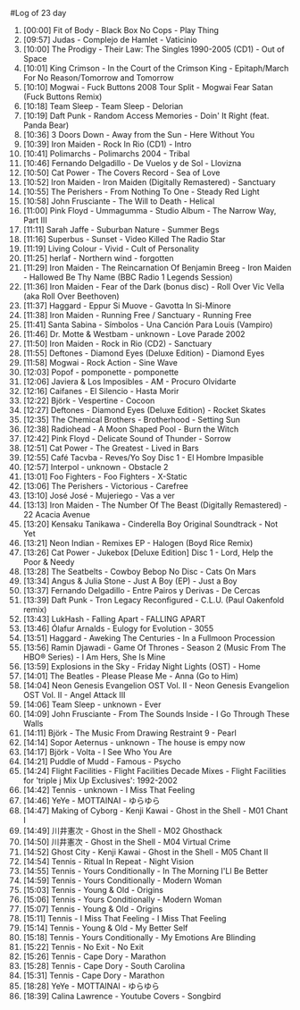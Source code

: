 #Log of 23 day

1. [00:00] Fit of Body - Black Box No Cops - Play Thing
1. [09:57] Judas - Complejo de Hamlet - Vaticinio
1. [10:00] The Prodigy - Their Law: The Singles 1990-2005 (CD1) - Out of Space
1. [10:01] King Crimson - In the Court of the Crimson King - Epitaph/March For No Reason/Tomorrow and Tomorrow
1. [10:10] Mogwai - Fuck Buttons 2008 Tour Split - Mogwai Fear Satan (Fuck Buttons Remix)
1. [10:18] Team Sleep - Team Sleep - Delorian
1. [10:19] Daft Punk - Random Access Memories - Doin' It Right (feat. Panda Bear)
1. [10:36] 3 Doors Down - Away from the Sun - Here Without You
1. [10:39] Iron Maiden - Rock In Rio (CD1) - Intro
1. [10:41] Polimarchs - Polimarchs 2004 - Tribal
1. [10:46] Fernando Delgadillo - De Vuelos y de Sol - Llovizna
1. [10:50] Cat Power - The Covers Record - Sea of Love
1. [10:52] Iron Maiden - Iron Maiden (Digitally Remastered) - Sanctuary
1. [10:55] The Perishers - From Nothing To One - Steady Red Light
1. [10:58] John Frusciante - The Will to Death - Helical
1. [11:00] Pink Floyd - Ummagumma - Studio Album - The Narrow Way, Part III
1. [11:11] Sarah Jaffe - Suburban Nature - Summer Begs
1. [11:16] Superbus - Sunset - Video Killed The Radio Star
1. [11:19] Living Colour - Vivid - Cult of Personality
1. [11:25] herlaf - Northern wind - forgotten
1. [11:29] Iron Maiden - The Reincarnation Of Benjamin Breeg - Iron Maiden - Hallowed Be Thy Name (BBC Radio 1 Legends Session)
1. [11:36] Iron Maiden - Fear of the Dark (bonus disc) - Roll Over Vic Vella (aka Roll Over Beethoven)
1. [11:37] Haggard - Eppur Si Muove - Gavotta In Si-Minore
1. [11:38] Iron Maiden - Running Free / Sanctuary - Running Free
1. [11:41] Santa Sabina - Símbolos - Una Canción Para Louis (Vampiro)
1. [11:46] Dr. Motte & Westbam - unknown - Love Parade 2002
1. [11:50] Iron Maiden - Rock in Rio (CD2) - Sanctuary
1. [11:55] Deftones - Diamond Eyes (Deluxe Edition) - Diamond Eyes
1. [11:58] Mogwai - Rock Action - Sine Wave
1. [12:03] Popof - pomponette - pomponette
1. [12:06] Javiera & Los Imposibles - AM - Procuro Olvidarte
1. [12:16] Caifanes - El Silencio - Hasta Morir
1. [12:22] Björk - Vespertine - Cocoon
1. [12:27] Deftones - Diamond Eyes (Deluxe Edition) - Rocket Skates
1. [12:35] The Chemical Brothers - Brotherhood - Setting Sun
1. [12:38] Radiohead - A Moon Shaped Pool - Burn the Witch
1. [12:42] Pink Floyd - Delicate Sound of Thunder - Sorrow
1. [12:51] Cat Power - The Greatest - Lived in Bars
1. [12:55] Café Tacvba - Reves/Yo Soy Disc 1 - El Hombre Impasible
1. [12:57] Interpol - unknown - Obstacle 2
1. [13:01] Foo Fighters - Foo Fighters - X-Static
1. [13:06] The Perishers - Victorious - Carefree
1. [13:10] José José - Mujeriego - Vas a ver
1. [13:13] Iron Maiden - The Number Of The Beast (Digitally Remastered) - 22 Acacia Avenue
1. [13:20] Kensaku Tanikawa - Cinderella Boy Original Soundtrack - Not Yet
1. [13:21] Neon Indian - Remixes EP - Halogen (Boyd Rice Remix)
1. [13:26] Cat Power - Jukebox [Deluxe Edition] Disc 1 - Lord, Help the Poor & Needy
1. [13:28] The Seatbelts - Cowboy Bebop No Disc - Cats On Mars
1. [13:34] Angus & Julia Stone - Just A Boy (EP) - Just a Boy
1. [13:37] Fernando Delgadillo - Entre Pairos y Derivas - De Cercas
1. [13:39] Daft Punk - Tron Legacy Reconfigured - C.L.U. (Paul Oakenfold remix)
1. [13:43] LukHash - Falling Apart - FALLING APART
1. [13:46] Ólafur Arnalds - Eulogy for Evolution - 3055
1. [13:51] Haggard - Aweking The Centuries - In a Fullmoon Procession
1. [13:56] Ramin Djawadi - Game Of Thrones - Season 2 (Music From The HBO® Series) - I Am Hers, She Is Mine
1. [13:59] Explosions in the Sky - Friday Night Lights (OST) - Home
1. [14:01] The Beatles - Please Please Me - Anna (Go to Him)
1. [14:04] Neon Genesis Evangelion OST Vol. II - Neon Genesis Evangelion OST Vol. II - Angel Attack III
1. [14:06] Team Sleep - unknown - Ever
1. [14:09] John Frusciante - From The Sounds Inside - I Go Through These Walls
1. [14:11] Björk - The Music From Drawing Restraint 9 - Pearl
1. [14:14] Sopor Aeternus - unknown - The house is empy now
1. [14:17] Björk - Volta - I See Who You Are
1. [14:21] Puddle of Mudd - Famous - Psycho
1. [14:24] Flight Facilities - Flight Facilities Decade Mixes - Flight Facilities for 'triple j Mix Up Exclusives': 1992-2002
1. [14:42] Tennis - unknown - I Miss That Feeling
1. [14:46] YeYe - MOTTAINAI - ゆらゆら
1. [14:47] Making of Cyborg - Kenji Kawai - Ghost in the Shell - M01 Chant I
1. [14:49] 川井憲次 - Ghost in the Shell - M02 Ghosthack
1. [14:50] 川井憲次 - Ghost in the Shell - M04 Virtual Crime
1. [14:52] Ghost City - Kenji Kawai - Ghost in the Shell - M05 Chant II
1. [14:54] Tennis - Ritual In Repeat - Night Vision
1. [14:55] Tennis - Yours Conditionally - In The Morning I'Ll Be Better
1. [14:59] Tennis - Yours Conditionally - Modern Woman
1. [15:03] Tennis - Young & Old - Origins
1. [15:06] Tennis - Yours Conditionally - Modern Woman
1. [15:07] Tennis - Young & Old - Origins
1. [15:11] Tennis - I Miss That Feeling - I Miss That Feeling
1. [15:14] Tennis - Young & Old - My Better Self
1. [15:18] Tennis - Yours Conditionally - My Emotions Are Blinding
1. [15:22] Tennis - No Exit - No Exit
1. [15:26] Tennis - Cape Dory - Marathon
1. [15:28] Tennis - Cape Dory - South Carolina
1. [15:31] Tennis - Cape Dory - Marathon
1. [18:28] YeYe - MOTTAINAI - ゆらゆら
1. [18:39] Calina Lawrence - Youtube Covers - Songbird
